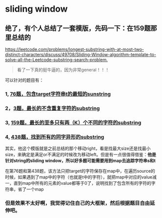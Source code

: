 # sliding window

## 绝了，有个人总结了一套模版，先码一下：在159题那里总结的
<https://leetcode.com/problems/longest-substring-with-at-most-two-distinct-characters/discuss/49708/Sliding-Window-algorithm-template-to-solve-all-the-Leetcode-substring-search-problem.>

> 看了一下真的挺牛逼的，因为非常general！！！

可以针对的题目有：
### 1, [76题，包含target字符串t的最短的sunstring](https://leetcode.com/problems/minimum-window-substring/)

### 2，[3题，最长的不含重复字符的substring](https://leetcode.com/problems/longest-substring-without-repeating-characters/)

### 3, [159题，最长的至多只有两（K）个不同的字符的substring](https://leetcode.com/problems/longest-substring-with-at-most-two-distinct-characters/)

### 4, [438题，找到所有的同字异形的substring](https://leetcode.com/problems/find-all-anagrams-in-a-string/)

其实，他这个模版就是之前总结的那个移动right，看是找最大size还是找最小size，来确定是满足or不满足的时候改为移动left。但是有一点很值得借鉴：**他是针对string的sliding window，所以好多题可能需要用到map去追踪字符串s和t**

在第76题和第438题，该方法只把target的字符保存在map中，在遍历source的时候，如果遇到了map中的字符（也就是t中的字符），就把map中对应的value减一，直到map中所有的元素的value都等于0了，说明找到了包含所有的字符的字符串，省了一个map

### 但是效果不太好啊，我觉得记住自己的大框架，然后根据题目自由延伸吧。
